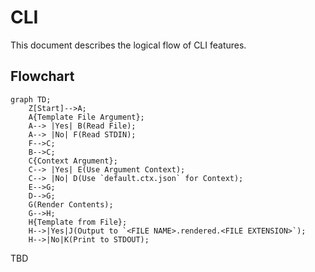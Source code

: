 # CLI

This document describes the logical flow of CLI features.

<!--
Flowcharts Guide: https://github.com/mermaid-js/mermaid
Live Editor: https://mermaid.live
-->
## Flowchart

```mermaid
graph TD;
    Z[Start]-->A;
    A{Template File Argument};
    A--> |Yes| B(Read File);
    A--> |No| F(Read STDIN);
    F-->C;
    B-->C;
    C{Context Argument};
    C--> |Yes| E(Use Argument Context);
    C--> |No| D(Use `default.ctx.json` for Context);
    E-->G;
    D-->G;
    G(Render Contents);
    G-->H;
    H{Template from File};
    H-->|Yes|J(Output to `<FILE NAME>.rendered.<FILE EXTENSION>`);
    H-->|No|K(Print to STDOUT);
```  

TBD

